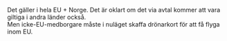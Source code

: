 Det gäller i hela EU + Norge. Det är oklart om det via avtal kommer att vara giltiga i andra länder också.  
Men icke-EU-medborgare måste i nuläget skaffa drönarkort för att få flyga inom EU.
